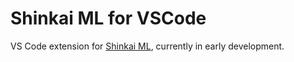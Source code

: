 Shinkai ML for VSCode
=====================

VS Code extension for [Shinkai ML][skml], currently in early development.

[skml]: https://github.com/kkshinkai/shinkai-ml
